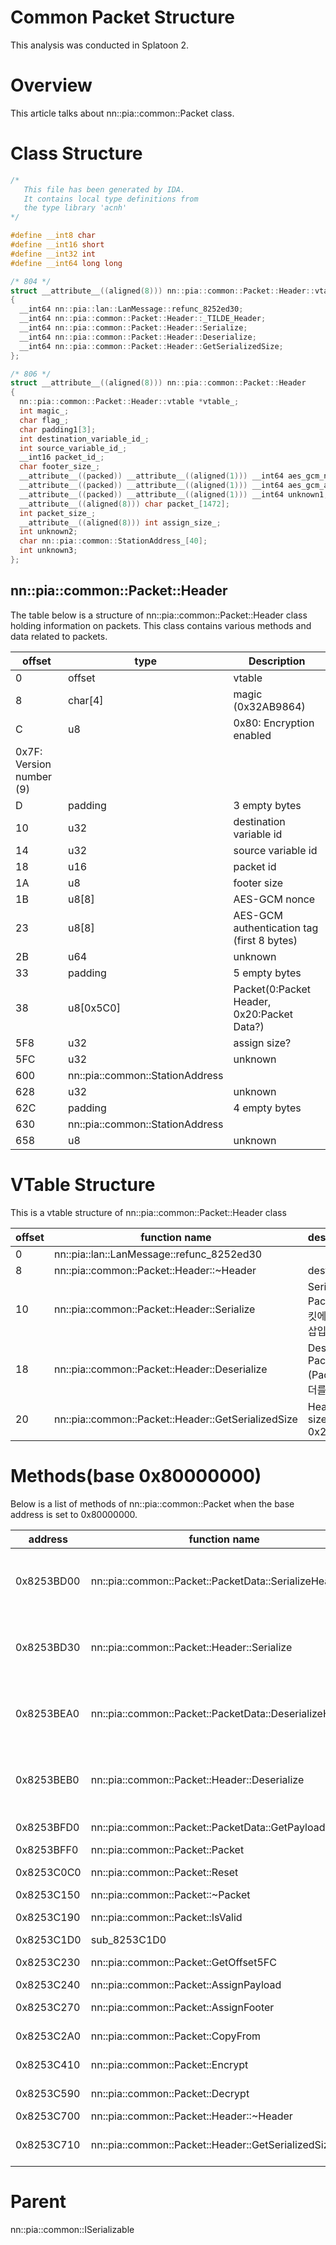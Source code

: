 # Common Packet Structure

This analysis was conducted in Splatoon 2.

# Overview

This article talks about nn::pia::common::Packet class.

# Class Structure


```c
/*
   This file has been generated by IDA.
   It contains local type definitions from
   the type library 'acnh'
*/

#define __int8 char
#define __int16 short
#define __int32 int
#define __int64 long long

/* 804 */
struct __attribute__((aligned(8))) nn::pia::common::Packet::Header::vtable
{
  __int64 nn::pia::lan::LanMessage::refunc_8252ed30;
  __int64 nn::pia::common::Packet::Header::_TILDE_Header;
  __int64 nn::pia::common::Packet::Header::Serialize;
  __int64 nn::pia::common::Packet::Header::Deserialize;
  __int64 nn::pia::common::Packet::Header::GetSerializedSize;
};

/* 806 */
struct __attribute__((aligned(8))) nn::pia::common::Packet::Header
{
  nn::pia::common::Packet::Header::vtable *vtable_;
  int magic_;
  char flag_;
  char padding1[3];
  int destination_variable_id_;
  int source_variable_id_;
  __int16 packet_id_;
  char footer_size_;
  __attribute__((packed)) __attribute__((aligned(1))) __int64 aes_gcm_nonce_;
  __attribute__((packed)) __attribute__((aligned(1))) __int64 aes_gcm_authentication_tag_;
  __attribute__((packed)) __attribute__((aligned(1))) __int64 unknown1;
  __attribute__((aligned(8))) char packet_[1472];
  int packet_size_;
  __attribute__((aligned(8))) int assign_size_;
  int unknown2;
  char nn::pia::common::StationAddress_[40];
  int unknown3;
};
```

## nn::pia::common::Packet::Header

The table below is a structure of nn::pia::common::Packet::Header class holding information on packets. This class contains various methods and data related to packets. 

| offset | type | Description |
| --- | --- | --- |
| 0 | offset | vtable |
| 8 | char[4] | magic (0x32AB9864) |
| C | u8 | 0x80: Encryption enabled
0x7F: Version number (9) |
| D | padding | 3 empty bytes |
| 10 | u32 | destination variable id |
| 14 | u32 | source variable id |
| 18 | u16 | packet id |
| 1A | u8 | footer size |
| 1B | u8[8] | AES-GCM nonce |
| 23 | u8[8] | AES-GCM authentication tag (first 8 bytes) |
| 2B | u64 | unknown |
| 33 | padding | 5 empty bytes |
| 38 | u8[0x5C0] | Packet(0:Packet Header, 0x20:Packet Data?) |
| 5F8 | u32 | assign size? |
| 5FC | u32 | unknown |
| 600 | nn::pia::common::StationAddress |  |
| 628 | u32 | unknown |
| 62C | padding | 4 empty bytes |
| 630 | nn::pia::common::StationAddress |  |
| 658 | u8 | unknown |

# VTable Structure

This is a vtable structure of nn::pia::common::Packet::Header class

| offset | function name | description |
| --- | --- | --- |
| 0 | nn::pia::lan::LanMessage::refunc_8252ed30 |  |
| 8 | nn::pia::common::Packet::Header::~Header | destucture |
| 10 | nn::pia::common::Packet::Header::Serialize | Serialize Packet (패킷에 헤더를 삽입함) |
| 18 | nn::pia::common::Packet::Header::Deserialize | Deserialize Packet (Packet 헤더를 파싱함) |
| 20 | nn::pia::common::Packet::Header::GetSerializedSize | Header size(always 0x20) |

# Methods(base 0x80000000)

Below is a list of methods of nn::pia::common::Packet when the base address is set to 0x80000000. 

| address | function name | description |
| --- | --- | --- |
| 0x8253BD00 | nn::pia::common::Packet::PacketData::SerializeHeader | Serialize Packet (Inserts header to a packet) |
| 0x8253BD30 | nn::pia::common::Packet::Header::Serialize | Serialize Packet (Inserts header to a packet) |
| 0x8253BEA0 | nn::pia::common::Packet::PacketData::DeserializeHeader | Deserialize Packet (Parses packet’s header) |
| 0x8253BEB0 | nn::pia::common::Packet::Header::Deserialize | Deserialize Packet (Parses packet’s header) |
| 0x8253BFD0 | nn::pia::common::Packet::PacketData::GetPayload | Get PacketData |
| 0x8253BFF0 | nn::pia::common::Packet::Packet | Consturture |
| 0x8253C0C0 | nn::pia::common::Packet::Reset | Reset Packet |
| 0x8253C150 | nn::pia::common::Packet::~Packet | Distucture |
| 0x8253C190 | nn::pia::common::Packet::IsValid | Is Packet Valid |
| 0x8253C1D0 | sub_8253C1D0 | unknown |
| 0x8253C230 | nn::pia::common::Packet::GetOffset5FC | Get Offset 5FC |
| 0x8253C240 | nn::pia::common::Packet::AssignPayload | Assign Size |
| 0x8253C270 | nn::pia::common::Packet::AssignFooter | Assign footer size |
| 0x8253C2A0 | nn::pia::common::Packet::CopyFrom | Copy from lvalue |
| 0x8253C410 | nn::pia::common::Packet::Encrypt | Encrypt Packet |
| 0x8253C590 | nn::pia::common::Packet::Decrypt | Decrypt Packet |
| 0x8253C700 | nn::pia::common::Packet::Header::~Header | Distructure |
| 0x8253C710 | nn::pia::common::Packet::Header::GetSerializedSize | Header size(always 0x20) |

# Parent


nn::pia::common::ISerializable
